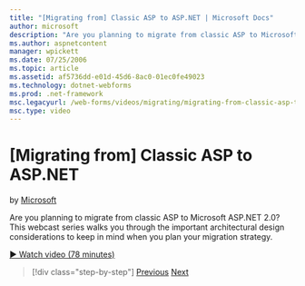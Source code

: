```yaml
---
title: "[Migrating from] Classic ASP to ASP.NET | Microsoft Docs"
author: microsoft
description: "Are you planning to migrate from classic ASP to Microsoft ASP.NET 2.0? This webcast series walks you through the important architectural design consideration..."
ms.author: aspnetcontent
manager: wpickett
ms.date: 07/25/2006
ms.topic: article
ms.assetid: af5736dd-e01d-45d6-8ac0-01ec0fe49023
ms.technology: dotnet-webforms
ms.prod: .net-framework
msc.legacyurl: /web-forms/videos/migrating/migrating-from-classic-asp-to-aspnet
msc.type: video
---
```

[Migrating from] Classic ASP to ASP.NET
====================
by [Microsoft](https://github.com/microsoft)

Are you planning to migrate from classic ASP to Microsoft ASP.NET 2.0? This webcast series walks you through the important architectural design considerations to keep in mind when you plan your migration strategy.

[&#9654; Watch video (78 minutes)](https://channel9.msdn.com/Blogs/ASP-NET-Site-Videos/migrating-from-classic-asp-to-aspnet)

>[!div class="step-by-step"]
[Previous](intro-to-aspnet-20-user-interface-elements.md)
[Next](intro-to-aspnet-for-jsp-developers-welcome-to-aspnet-20.md)